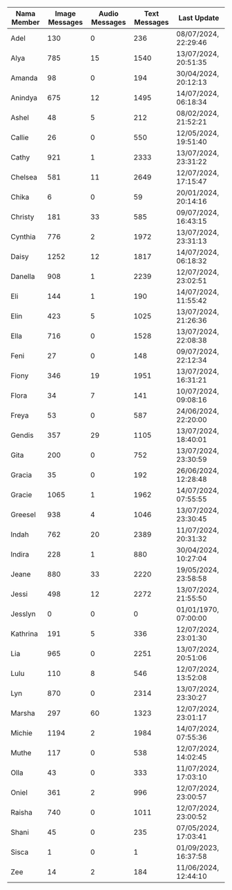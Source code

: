 | Nama Member | Image Messages | Audio Messages | Text Messages | Last Update |
| ------ | -------------- | -------------- | ------------- | ------------ |
| Adel | 130 | 0 | 236 | 08/07/2024, 22:29:46 |
| Alya | 785 | 15 | 1540 | 13/07/2024, 20:51:35 |
| Amanda | 98 | 0 | 194 | 30/04/2024, 20:12:13 |
| Anindya | 675 | 12 | 1495 | 14/07/2024, 06:18:34 |
| Ashel | 48 | 5 | 212 | 08/02/2024, 21:52:21 |
| Callie | 26 | 0 | 550 | 12/05/2024, 19:51:40 |
| Cathy | 921 | 1 | 2333 | 13/07/2024, 23:31:22 |
| Chelsea | 581 | 11 | 2649 | 12/07/2024, 17:15:47 |
| Chika | 6 | 0 | 59 | 20/01/2024, 20:14:16 |
| Christy | 181 | 33 | 585 | 09/07/2024, 16:43:15 |
| Cynthia | 776 | 2 | 1972 | 13/07/2024, 23:31:13 |
| Daisy | 1252 | 12 | 1817 | 14/07/2024, 06:18:32 |
| Danella | 908 | 1 | 2239 | 12/07/2024, 23:02:51 |
| Eli | 144 | 1 | 190 | 14/07/2024, 11:55:42 |
| Elin | 423 | 5 | 1025 | 13/07/2024, 21:26:36 |
| Ella | 716 | 0 | 1528 | 13/07/2024, 22:08:38 |
| Feni | 27 | 0 | 148 | 09/07/2024, 22:12:34 |
| Fiony | 346 | 19 | 1951 | 13/07/2024, 16:31:21 |
| Flora | 34 | 7 | 141 | 10/07/2024, 09:08:16 |
| Freya | 53 | 0 | 587 | 24/06/2024, 22:20:00 |
| Gendis | 357 | 29 | 1105 | 13/07/2024, 18:40:01 |
| Gita | 200 | 0 | 752 | 13/07/2024, 23:30:59 |
| Gracia | 35 | 0 | 192 | 26/06/2024, 12:28:48 |
| Gracie | 1065 | 1 | 1962 | 14/07/2024, 07:55:55 |
| Greesel | 938 | 4 | 1046 | 13/07/2024, 23:30:45 |
| Indah | 762 | 20 | 2389 | 11/07/2024, 20:31:32 |
| Indira | 228 | 1 | 880 | 30/04/2024, 10:27:04 |
| Jeane | 880 | 33 | 2220 | 19/05/2024, 23:58:58 |
| Jessi | 498 | 12 | 2272 | 13/07/2024, 21:55:50 |
| Jesslyn | 0 | 0 | 0 | 01/01/1970, 07:00:00 |
| Kathrina | 191 | 5 | 336 | 12/07/2024, 23:01:30 |
| Lia | 965 | 0 | 2251 | 13/07/2024, 20:51:06 |
| Lulu | 110 | 8 | 546 | 12/07/2024, 13:52:08 |
| Lyn | 870 | 0 | 2314 | 13/07/2024, 23:30:27 |
| Marsha | 297 | 60 | 1323 | 12/07/2024, 23:01:17 |
| Michie | 1194 | 2 | 1984 | 14/07/2024, 07:55:36 |
| Muthe | 117 | 0 | 538 | 12/07/2024, 14:02:45 |
| Olla | 43 | 0 | 333 | 11/07/2024, 17:03:10 |
| Oniel | 361 | 2 | 996 | 12/07/2024, 23:00:57 |
| Raisha | 740 | 0 | 1011 | 12/07/2024, 23:00:52 |
| Shani | 45 | 0 | 235 | 07/05/2024, 17:03:41 |
| Sisca | 1 | 0 | 1 | 01/09/2023, 16:37:58 |
| Zee | 14 | 2 | 184 | 11/06/2024, 12:44:10 |
